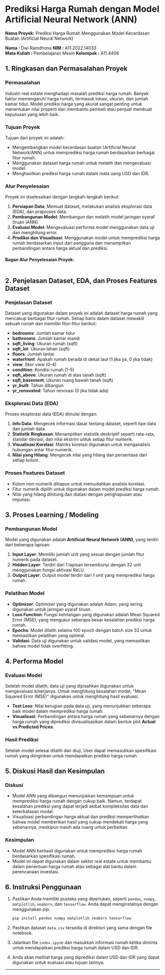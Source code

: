 
# Prediksi Harga Rumah dengan Model Artificial Neural Network (ANN)

**Nama Proyek:** Prediksi Harga Rumah Menggunakan Model Kecerdasan Buatan (Artificial Neural Network)

**Nama :** Dwi Ramdhona
**NIM :** A11.2022.14033  
**Mata Kuliah :** Pembelajaran Mesin
**Kelompok :** A11.4406

## 1. Ringkasan dan Permasalahan Proyek

### Permasalahan
Industri real estate menghadapi masalah prediksi harga rumah.  Banyak faktor memengaruhi harga rumah, termasuk lokasi, ukuran, dan jumlah kamar tidur. Model prediksi harga yang akurat sangat penting untuk menentukan nilai properti dan membantu pembeli atau penjual membuat keputusan yang lebih baik.

### Tujuan Proyek
Tujuan dari proyek ini adalah:
- Mengembangkan model kecerdasan buatan (Artificial Neural Network/ANN) untuk memprediksi harga rumah berdasarkan berbagai fitur rumah.
- Menggunakan dataset harga rumah untuk melatih dan mengevaluasi model.
- Menghasilkan prediksi harga rumah dalam mata uang USD dan IDR.

### Alur Penyelesaian
Proyek ini diselesaikan dengan langkah-langkah berikut:
1. **Persiapan Data**: Memuat dataset, melakukan analisis eksplorasi data (EDA), dan praproses data.
2. **Pembangunan Model**: Membangun dan melatih model jaringan syaraf tiruan (ANN).
3. **Evaluasi Model**: Mengevaluasi performa model menggunakan data uji dan menghitung error.
4. **Prediksi dan Visualisasi**: Menggunakan model untuk memprediksi harga rumah berdasarkan input dari pengguna dan menampilkan perbandingan antara harga aktual dan prediksi.

#### Bagan Alur Penyelesaian Proyek:

```
```

## 2. Penjelasan Dataset, EDA, dan Proses Features Dataset

### Penjelasan Dataset
Dataset yang digunakan dalam proyek ini adalah dataset harga rumah yang mencakup berbagai fitur rumah. Setiap baris dalam dataset mewakili sebuah rumah dan memiliki fitur-fitur berikut:
- **bedrooms**: Jumlah kamar tidur
- **bathrooms**: Jumlah kamar mandi
- **sqft_living**: Ukuran rumah (sqft)
- **sqft_lot**: Ukuran lahan (sqft)
- **floors**: Jumlah lantai
- **waterfront**: Apakah rumah berada di dekat laut (1 jika ya, 0 jika tidak)
- **view**: Skor view (0-4)
- **condition**: Kondisi rumah (1-5)
- **sqft_above**: Ukuran rumah di atas tanah (sqft)
- **sqft_basement**: Ukuran ruang bawah tanah (sqft)
- **yr_built**: Tahun dibangun
- **yr_renovated**: Tahun renovasi (0 jika tidak ada)

### Eksplorasi Data (EDA)
Proses eksplorasi data (EDA) dimulai dengan:
1. **Info Data**: Mengecek informasi dasar tentang dataset, seperti tipe data dan jumlah data.
2. **Statistik Ringkasan**: Menampilkan statistik deskriptif seperti rata-rata, standar deviasi, dan nilai ekstrim untuk setiap fitur numerik.
3. **Visualisasi Korelasi**: Matriks korelasi digunakan untuk menganalisis hubungan antar fitur numerik.
4. **Nilai yang Hilang**: Mengecek nilai yang hilang dan persentase dari setiap kolom.

### Proses Features Dataset
- Kolom non-numerik dihapus untuk memudahkan analisis korelasi.
- Fitur numerik dipilih untuk digunakan dalam model prediksi harga rumah.
- Nilai yang hilang dihitung dan diatasi dengan penghapusan atau imputasi.

## 3. Proses Learning / Modeling

### Pembangunan Model
Model yang digunakan adalah **Artificial Neural Network (ANN)**, yang terdiri dari beberapa lapisan:
1. **Input Layer**: Memiliki jumlah unit yang sesuai dengan jumlah fitur numerik pada dataset.
2. **Hidden Layer**: Terdiri dari 1 lapisan tersembunyi dengan 32 unit menggunakan fungsi aktivasi ReLU.
3. **Output Layer**: Output model terdiri dari 1 unit yang memprediksi harga rumah.

### Pelatihan Model
- **Optimizer**: Optimizer yang digunakan adalah Adam, yang sering digunakan untuk jaringan syaraf tiruan.
- **Loss Function**: Fungsi kehilangan yang digunakan adalah Mean Squared Error (MSE), yang mengukur seberapa besar kesalahan prediksi harga rumah.
- **Epochs**: Model dilatih selama 100 epoch dengan batch size 32 untuk memastikan pelatihan yang optimal.
- **Validasi**: Data uji digunakan untuk validasi model, yang memastikan bahwa model tidak overfitting.

## 4. Performa Model

### Evaluasi Model
Setelah model dilatih, data uji yang dipisahkan digunakan untuk mengevaluasi kinerjanya.  Untuk menghitung kesalahan model, "Mean Squared Error (MSE)" digunakan untuk menghitung hasil evaluasi.

- **Test Loss**: Nilai kerugian pada data uji, yang menunjukkan seberapa baik model dalam memprediksi harga rumah.
- **Visualisasi**: Perbandingan antara harga rumah yang sebenarnya dengan harga rumah yang diprediksi divisualisasikan dalam bentuk plot **Actual vs Predicted Prices**.

### Hasil Prediksi
Setelah model selesai dilatih dan diuji, User dapat memasukkan spesifikasi rumah yang diinginkan untuk mendapatkan prediksi harga rumah.

## 5. Diskusi Hasil dan Kesimpulan

### Diskusi
- Model ANN yang dibangun menunjukkan kemampuan untuk memprediksi harga rumah dengan cukup baik. Namun, terdapat kesalahan prediksi yang dapat terjadi akibat kompleksitas data dan keterbatasan model.
- Visualisasi perbandingan harga aktual dan prediksi memperlihatkan bahwa model memberikan hasil yang cukup mendekati harga yang sebenarnya, meskipun masih ada ruang untuk perbaikan.

### Kesimpulan
- Model ANN berhasil digunakan untuk memprediksi harga rumah berdasarkan spesifikasi rumah.
- Model ini dapat digunakan dalam sektor real estate untuk membantu dalam penentuan harga rumah atau sebagai alat bantu dalam perencanaan investasi.

## 6. Instruksi Penggunaan

1. Pastikan Anda memiliki pustaka yang diperlukan, seperti `pandas`, `numpy`, `matplotlib`, `seaborn`, dan `tensorflow`. Anda dapat menginstalnya dengan menggunakan pip:
   ```bash
   pip install pandas numpy matplotlib seaborn tensorflow
   ```

2. Pastikan dataset `data.csv` tersedia di direktori yang sama dengan file notebook.

3. Jalankan file `index.ipynb` dan masukkan informasi rumah ketika diminta untuk mendapatkan prediksi harga rumah dalam USD dan IDR.

4. Anda akan melihat harga yang diprediksi dalam USD dan IDR yang dapat digunakan untuk evaluasi atau tujuan lainnya.

---

